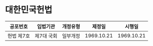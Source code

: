 # 대한민국헌법
| 공포번호 | 입법기관 | 개정유형 | 제정일 | 시행일 |
|---|---|---|---|---|
| 헌법 제7호| 제7대 국회| 일부개정 | 1969.10.21| 1969.10.21 |